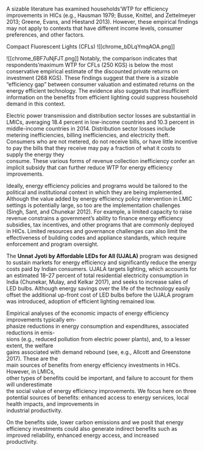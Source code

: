A sizable literature has examined households’WTP for efficiency improvements in HICs (e.g., Hausman 1979; Busse, Knittel, and Zettelmeyer 2013;  Greene, Evans, and Hiestand 2013). However, these empirical findings may not apply to contexts that have different income levels, consumer preferences, and other factors.

Compact Fluorescent Lights (CFLs)
![[chrome_bDLqYmqAOA.png]]

![[chrome_6BF7uNjFJT.png]]
Notably, the comparison indicates that respondents’maximum WTP for CFLs (250 KGS) is below the most conservative empirical estimate of the discounted private returns on investment (268 KGS). These findings suggest that there is a sizable “efficiency gap” between consumer valuation and estimated returns on the energy efficient technology. The evidence also suggests that insufficient information on the benefits from efficient lighting could suppress household demand in this context.

Electric power transmission and distribution sector losses are substantial in LMICs, averaging 18.4 percent in low-income countries and 10.3 percent in middle-income countries in 2014. Distribution sector losses include metering inefficiencies, billing inefficiencies, and electricity theft. Consumers who are not metered, do not receive bills, or have little incentive to pay the bills that they receive may pay a fraction of what it costs to supply the energy they  
consume. These various forms of revenue collection inefficiency confer an implicit subsidy that can further reduce WTP for energy efficiency improvements.

Ideally, energy efficiency policies and programs would be tailored to the political and institutional context in which they are being implemented. Although the value added by energy efficiency policy intervention in LMIC settings is potentially large, so too are the implementation challenges (Singh, Sant, and Chunekar 2012). For example, a limited capacity to raise revenue constrains a government’s ability to finance energy efficiency subsidies, tax incentives, and other programs that are commonly deployed in HICs. Limited resources and governance challenges can also limit the effectiveness of building codes and appliance standards, which require enforcement and program oversight.

The **Unnat Jyoti by Affordable LEDs for All (UJALA)** program was designed to sustain markets for energy efficiency and significantly reduce the energy costs paid by Indian consumers.
UJALA targets lighting, which accounts for an estimated 18–27 percent of total residential electricity consumption in India (Chunekar, Mulay, and Kelkar 2017), and seeks to increase sales of LED bulbs. Although energy savings over the life of the technology easily offset the additional up-front cost of LED bulbs before the UJALA program was introduced, adoption of efficient lighting remained low.

Empirical analyses of the economic impacts of energy efficiency improvements typically em-  
phasize reductions in energy consumption and expenditures, associated reductions in emis-  
sions (e.g., reduced pollution from electric power plants), and, to a lesser extent, the welfare  
gains associated with demand rebound (see, e.g., Allcott and Greenstone 2017). These are the  
main sources of benefits from energy efficiency investments in HICs. However, in LMICs,  
other types of benefits could be important, and failure to account for them will underestimate  
the social value of energy efficiency improvements. We focus here on three potential sources of benefits: enhanced access to energy services, local health impacts, and improvements in  
industrial productivity.

On the benefits side, lower carbon emissions and  we posit that energy efficiency investments could also generate indirect benefits such as improved reliability, enhanced energy access, and increased  
productivity.